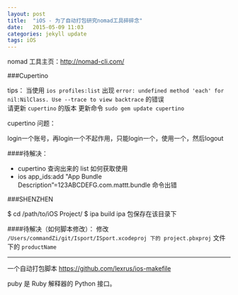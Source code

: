 ```yaml
---
layout: post
title:  "iOS - 为了自动打包研究nomad工具碎碎念"
date:   2015-05-09 11:03
categories: jekyll update
tags: iOS
---
```


nomad 工具主页：<http://nomad-cli.com/>

###Cupertino

tips：
当使用 `ios profiles:list`
出现 `error: undefined method 'each' for nil:NilClass. Use --trace to view backtrace` 的错误</br>
请更新 `cupertino` 的版本
更新命令 `sudo gem update cupertino`

cupertino 问题：

login一个账号，再login一个不起作用，只能login一个，使用一个，然后logout

####待解决：

* cupertino 查询出来的 list 如何获取使用
* ios app_ids:add "App Bundle Description”=123ABCDEFG.com.mattt.bundle 命令出错


###SHENZHEN

$ cd /path/to/iOS Project/
$ ipa build
ipa 包保存在该目录下

####待解决（如何脚本修改）：
修改 `/Users/commandZi/git/Isport/ISport.xcodeproj 下的 project.pbxproj` 文件下的 `productName`

--------------------
一个自动打包脚本 <https://github.com/lexrus/ios-makefile>

puby 是 Ruby 解释器的 Python 接口。